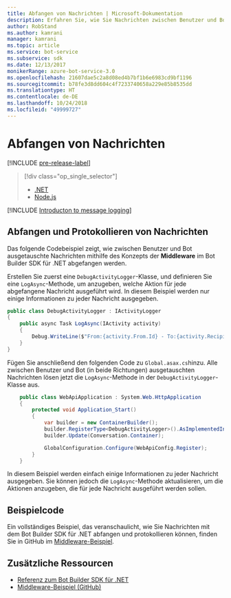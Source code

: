 ```yaml
---
title: Abfangen von Nachrichten | Microsoft-Dokumentation
description: Erfahren Sie, wie Sie Nachrichten zwischen Benutzer und Bot mithilfe des Bot Builder SDK für .NET abfangen.
author: RobStand
ms.author: kamrani
manager: kamrani
ms.topic: article
ms.service: bot-service
ms.subservice: sdk
ms.date: 12/13/2017
monikerRange: azure-bot-service-3.0
ms.openlocfilehash: 21607dae5c2a8d08ed4b7bf1b6e6983cd9bf1196
ms.sourcegitcommit: b78fe3d8dd604c4f7233740658a229e85b8535dd
ms.translationtype: HT
ms.contentlocale: de-DE
ms.lasthandoff: 10/24/2018
ms.locfileid: "49999727"
---
```

# <a name="intercept-messages"></a>Abfangen von Nachrichten

[!INCLUDE [pre-release-label](../includes/pre-release-label-v3.md)]

> [!div class="op_single_selector"]
> - [.NET](../dotnet/bot-builder-dotnet-middleware.md)
> - [Node.js](../nodejs/bot-builder-nodejs-intercept-messages.md)

[!INCLUDE [Introducton to message logging](../includes/snippet-message-logging-intro.md)]

## <a name="intercept-and-log-messages"></a>Abfangen und Protokollieren von Nachrichten

Das folgende Codebeispiel zeigt, wie zwischen Benutzer und Bot ausgetauschte Nachrichten mithilfe des Konzepts der **Middleware** im Bot Builder SDK für .NET abgefangen werden. 

Erstellen Sie zuerst eine `DebugActivityLogger`-Klasse, und definieren Sie eine `LogAsync`-Methode, um anzugeben, welche Aktion für jede abgefangene Nachricht ausgeführt wird. In diesem Beispiel werden nur einige Informationen zu jeder Nachricht ausgegeben.

```cs
public class DebugActivityLogger : IActivityLogger
{
    public async Task LogAsync(IActivity activity)
    {
        Debug.WriteLine($"From:{activity.From.Id} - To:{activity.Recipient.Id} - Message:{activity.AsMessageActivity()?.Text}");
    }
}
```

Fügen Sie anschließend den folgenden Code zu `Global.asax.cs`hinzu.  Alle zwischen Benutzer und Bot (in beide Richtungen) ausgetauschten Nachrichten lösen jetzt die `LogAsync`-Methode in der `DebugActivityLogger`-Klasse aus. 

```cs
    public class WebApiApplication : System.Web.HttpApplication
    {
        protected void Application_Start()
        {
            var builder = new ContainerBuilder();
            builder.RegisterType<DebugActivityLogger>().AsImplementedInterfaces().InstancePerDependency();
            builder.Update(Conversation.Container);

            GlobalConfiguration.Configure(WebApiConfig.Register);
        }
    }
```

In diesem Beispiel werden einfach einige Informationen zu jeder Nachricht ausgegeben. Sie können jedoch die `LogAsync`-Methode aktualisieren, um die Aktionen anzugeben, die für jede Nachricht ausgeführt werden sollen. 

## <a name="sample-code"></a>Beispielcode 

Ein vollständiges Beispiel, das veranschaulicht, wie Sie Nachrichten mit dem Bot Builder SDK für .NET abfangen und protokollieren können, finden Sie in GitHub im <a href="https://github.com/Microsoft/BotBuilder-Samples/tree/master/CSharp/core-Middleware" target="_blank">Middleware-Beispiel</a>. 

## <a name="additional-resources"></a>Zusätzliche Ressourcen

- <a href="/dotnet/api/?view=botbuilder-3.11.0" target="_blank">Referenz zum Bot Builder SDK für .NET</a>
- <a href="https://github.com/Microsoft/BotBuilder-Samples/tree/master/CSharp/core-Middleware" target="_blank">Middleware-Beispiel (GitHub)</a>

